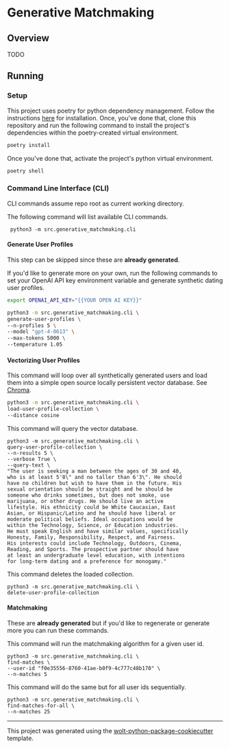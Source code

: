 # Generative Matchmaking

## Overview

TODO

## Running

### Setup

This project uses poetry for python dependency management.
Follow the instructions [here](https://python-poetry.org/docs/#installing-with-the-official-installer)
for installation. Once, you've done that, clone this repository and run the following
command to install the project's dependencies within the poetry-created
virtual environment.

```sh
poetry install
```

Once you've done that, activate the
project's python virtual environment.

```sh
poetry shell
```

### Command Line Interface (CLI)

CLI commands assume repo root as current working directory.

The following command will list available CLI commands.

```shell
 python3 -m src.generative_matchmaking.cli
```

#### Generate User Profiles

This step can be skipped since these
are **already generated**.

If you'd like to generate more on your own,
run the following commands to set your OpenAI
API key environment variable and
generate synthetic dating user profiles.

```sh
export OPENAI_API_KEY="{{YOUR OPEN AI KEY}}"
```

```sh
python3 -m src.generative_matchmaking.cli \
generate-user-profiles \
--n-profiles 5 \
--model "gpt-4-0613" \
--max-tokens 5000 \
--temperature 1.05
```

#### Vectorizing User Profiles

This command will loop over all synthetically generated users
and load them into a simple open source
locally persistent vector database.
See [Chroma](https://docs.trychroma.com/usage-guide).

```sh
python3 -m src.generative_matchmaking.cli \
load-user-profile-collection \
--distance cosine
```

This command will query the vector database.

```shell
python3 -m src.generative_matchmaking.cli \
query-user-profile-collection \
--n-results 5 \
--verbose True \
--query-text \
"The user is seeking a man between the ages of 30 and 40,
who is at least 5'8\" and no taller than 6'3\". He should
have no children but wish to have them in the future. His
sexual orientation should be straight and he should be
someone who drinks sometimes, but does not smoke, use
marijuana, or other drugs. He should live an active
lifestyle. His ethnicity could be White Caucasian, East
Asian, or Hispanic/Latino and he should have liberal or
moderate political beliefs. Ideal occupations would be
within the Technology, Science, or Education industries.
He must speak English and have similar values, specifically
Honesty, Family, Responsibility, Respect, and Fairness.
His interests could include Technology, Outdoors, Cinema,
Reading, and Sports. The prospective partner should have
at least an undergraduate level education, with intentions
for long-term dating and a preference for monogamy."
```

This command deletes the loaded collection.

```shell
python3 -m src.generative_matchmaking.cli \
delete-user-profile-collection
```

#### Matchmaking

These are **already generated** but if you'd
like to regenerate or generate more you can run these commands.

This command will run the matchmaking
algorithm for a given user id.

```shell
python3 -m src.generative_matchmaking.cli \
find-matches \
--user-id "f0e35556-8760-41ae-b0f9-4c777c48b170" \
--n-matches 5
```

This command will do the same but for all user ids sequentially.

```shell
python3 -m src.generative_matchmaking.cli \
find-matches-for-all \
--n-matches 25
```

---

This project was generated using the [wolt-python-package-cookiecutter](https://github.com/woltapp/wolt-python-package-cookiecutter) template.
